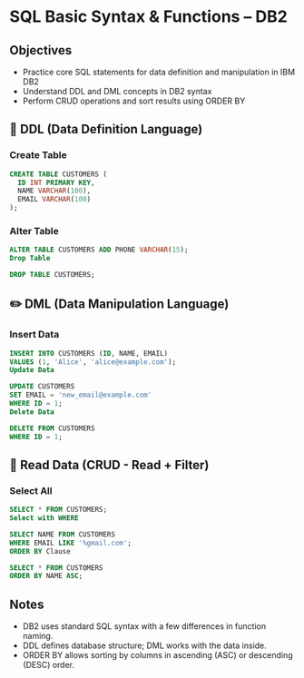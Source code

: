 # SQL Basic Syntax & Functions – DB2

## Objectives
- Practice core SQL statements for data definition and manipulation in IBM DB2
- Understand DDL and DML concepts in DB2 syntax
- Perform CRUD operations and sort results using ORDER BY

## 🔧 DDL (Data Definition Language)

### Create Table
```sql
CREATE TABLE CUSTOMERS (
  ID INT PRIMARY KEY,
  NAME VARCHAR(100),
  EMAIL VARCHAR(100)
);
```
### Alter Table
```sql
ALTER TABLE CUSTOMERS ADD PHONE VARCHAR(15);
Drop Table
```
```sql
DROP TABLE CUSTOMERS;
```
## ✏️ DML (Data Manipulation Language)
### Insert Data
```sql
INSERT INTO CUSTOMERS (ID, NAME, EMAIL)
VALUES (1, 'Alice', 'alice@example.com');
Update Data
```
```sql
UPDATE CUSTOMERS
SET EMAIL = 'new_email@example.com'
WHERE ID = 1;
Delete Data
```
```sql
DELETE FROM CUSTOMERS
WHERE ID = 1;
```
## 📄 Read Data (CRUD - Read + Filter)
### Select All
```sql
SELECT * FROM CUSTOMERS;
Select with WHERE
```
```sql
SELECT NAME FROM CUSTOMERS
WHERE EMAIL LIKE '%gmail.com';
ORDER BY Clause
```
```sql
SELECT * FROM CUSTOMERS
ORDER BY NAME ASC;
```
## Notes
- DB2 uses standard SQL syntax with a few differences in function naming.
- DDL defines database structure; DML works with the data inside.
- ORDER BY allows sorting by columns in ascending (ASC) or descending (DESC) order.
